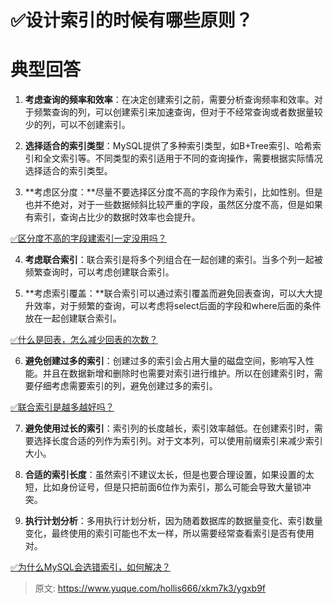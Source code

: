# ✅设计索引的时候有哪些原则？

# 典型回答


1. **考虑查询的频率和效率**：在决定创建索引之前，需要分析查询频率和效率。对于频繁查询的列，可以创建索引来加速查询，但对于不经常查询或者数据量较少的列，可以不创建索引。



2. **选择适合的索引类型**：MySQL提供了多种索引类型，如B+Tree索引、哈希索引和全文索引等。不同类型的索引适用于不同的查询操作，需要根据实际情况选择适合的索引类型。



3. **考虑区分度：**尽量不要选择区分度不高的字段作为索引，比如性别。但是也并不绝对，对于一些数据倾斜比较严重的字段，虽然区分度不高，但是如果有索引，查询占比少的数据时效率也会提升。



[✅区分度不高的字段建索引一定没用吗？](https://www.yuque.com/hollis666/xkm7k3/nr83t255g22gu3v7)



4. **考虑联合索引**：联合索引是将多个列组合在一起创建的索引。当多个列一起被频繁查询时，可以考虑创建联合索引。



5. **考虑索引覆盖：**联合索引可以通过索引覆盖而避免回表查询，可以大大提升效率，对于频繁的查询，可以考虑将select后面的字段和where后面的条件放在一起创建联合索引。



[✅什么是回表，怎么减少回表的次数？](https://www.yuque.com/hollis666/xkm7k3/vr22wd)



6. **避免创建过多的索引**：创建过多的索引会占用大量的磁盘空间，影响写入性能。并且在数据新增和删除时也需要对索引进行维护。所以在创建索引时，需要仔细考虑需要索引的列，避免创建过多的索引。



[✅联合索引是越多越好吗？](https://www.yuque.com/hollis666/xkm7k3/gkpnqgz1bqg71n5v)



7. **避免使用过长的索引**：索引列的长度越长，索引效率越低。在创建索引时，需要选择长度合适的列作为索引列。对于文本列，可以使用前缀索引来减少索引大小。



8. **合适的索引长度**：虽然索引不建议太长，但是也要合理设置，如果设置的太短，比如身份证号，但是只把前面6位作为索引，那么可能会导致大量锁冲突。



9. **执行计划分析**：多用执行计划分析，因为随着数据库的数据量变化、索引数量变化，最终使用的索引可能也不太一样，所以需要经常查看索引是否有使用对。



[✅为什么MySQL会选错索引，如何解决？](https://www.yuque.com/hollis666/xkm7k3/ghy5i20ie717exee)





> 原文: <https://www.yuque.com/hollis666/xkm7k3/ygxb9f>